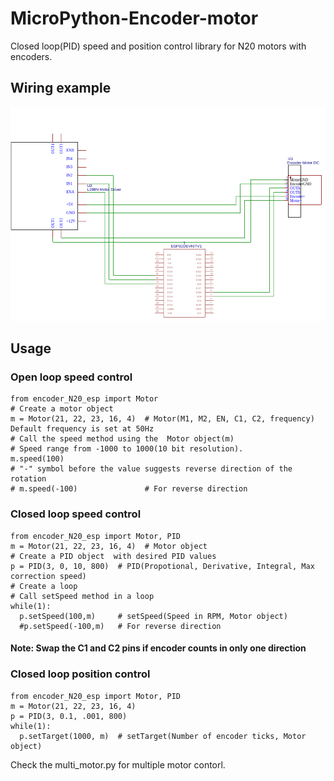 # MicroPython-Encoder-motor
Closed loop(PID) speed and position control library for N20 motors with encoders.
## Wiring example
![Schematic][wire]
## Usage
### Open loop speed control
```
from encoder_N20_esp import Motor
# Create a motor object
m = Motor(21, 22, 23, 16, 4)  # Motor(M1, M2, EN, C1, C2, frequency) Default frequency is set at 50Hz
# Call the speed method using the  Motor object(m)
# Speed range from -1000 to 1000(10 bit resolution). 
m.speed(100)  
# "-" symbol before the value suggests reverse direction of the rotation 
# m.speed(-100)               # For reverse direction
```
### Closed loop speed control
```
from encoder_N20_esp import Motor, PID
m = Motor(21, 22, 23, 16, 4)  # Motor object
# Create a PID object  with desired PID values
p = PID(3, 0, 10, 800)  # PID(Propotional, Derivative, Integral, Max correction speed)
# Create a loop
# Call setSpeed method in a loop
while(1):
  p.setSpeed(100,m)     # setSpeed(Speed in RPM, Motor object)
  #p.setSpeed(-100,m)   # For reverse direction
```
#### Note: Swap the C1 and C2 pins if encoder counts in only one direction
### Closed loop position control
```
from encoder_N20_esp import Motor, PID
m = Motor(21, 22, 23, 16, 4)
p = PID(3, 0.1, .001, 800)
while(1):
  p.setTarget(1000, m)  # setTarget(Number of encoder ticks, Motor object)
```
Check the multi_motor.py for multiple motor contorl.

[wire]: media/wire.png
